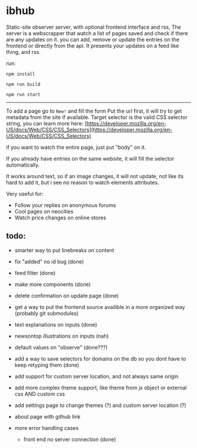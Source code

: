 # ibhub

Static-site observer server, with optional frontend interface and rss,
The server is a webscrapper that watch a list of pages saved and check if there are any updates on it.
you can add, remove or update the entries on the frontend or directly from the api.
It presents your updates on a feed like thing, and rss.

run:

```
npm install
```
```
npm run build
```
```
npm run start
```
---

To add a page go to `New!` and fill the form
Put the url first, it will try to get metadata from the site if available.
Target selector is the valid CSS selector string, you can learn more here: [https://developer.mozilla.org/en-US/docs/Web/CSS/CSS_Selectors](https://developer.mozilla.org/en-US/docs/Web/CSS/CSS_Selectors)

if you want to watch the entire page, just put "body" on it.

If you already have entries on the same website, it will fill the selector automatically.

It works around text, so if an image changes, it will not update, not like its hard to add it, but i see no reason to watch elements attributes.

Very useful for:

- Follow your replies on anonymous forums
- Cool pages on neocities
- Watch price changes on online stores


## todo:
- smarter way to put linebreaks on content 
- fix "added" no id bug (done)
- feed filter (done)
- make more components (done)
- delete confirmation on update page (done)
- get a way to put the frontend source availible in a more organized way (probably git submodules)
- text explanations on inputs (done)
- newsontop illustrations on inputs (nah)

- default values on "observe" (done???)
- add a way to save selectors for domains on the db so you dont have to keep retyping them (done)

- add support for custom server location, and not always same origin
- add more complex theme support, like theme from js object or external css AND custom css
- add settings page to change themes (?) and custom server location (?)
- about page with github link

-  more error handling cases
    -  front end no server connection (done)